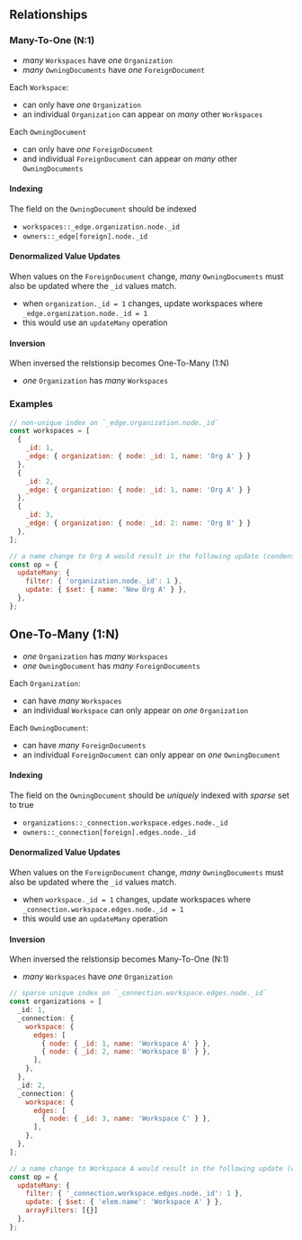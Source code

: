 ## Relationships

### Many-To-One (N:1)
- _many_ `Workspaces` have _one_ `Organization`
- _many_ `OwningDocuments` have _one_ `ForeignDocument`

Each `Workspace`:
- can only have _one_ `Organization`
- an individual `Organization` can appear on _many_ other `Workspaces`

Each `OwningDocument`
- can only have _one_ `ForeignDocument`
- and individual `ForeignDocument` can appear on _many_ other `OwningDocuments`

#### Indexing
The field on the `OwningDocument` should be indexed
- `workspaces::_edge.organization.node._id`
- `owners::_edge[foreign].node._id`

#### Denormalized Value Updates
When values on the `ForeignDocument` change, _many_ `OwningDocuments` must also be updated where the `_id` values match.
- when `organization._id = 1` changes, update workspaces where `_edge.organization.node._id = 1`
- this would use an `updateMany` operation

#### Inversion
When inversed the relstionsip becomes One-To-Many (1:N)
- _one_ `Organization` has _many_ `Workspaces`

### Examples
```js
// non-unique index on `_edge.organization.node._id`
const workspaces = [
  {
    _id: 1,
    _edge: { organization: { node: _id: 1, name: 'Org A' } }
  },
  {
    _id: 2,
    _edge: { organization: { node: _id: 1, name: 'Org A' } }
  },
  {
    _id: 3,
    _edge: { organization: { node: _id: 2: name: 'Org B' } }
  },
];

// a name change to Org A would result in the following update (condensed)
const op = {
  updateMany: {
    filter: { 'organization.node._id': 1 },
    update: { $set: { name: 'New Org A' } },
  },
};
```

## One-To-Many (1:N)
- _one_ `Organization` has _many_ `Workspaces`
- _one_ `OwningDocument` has _many_ `ForeignDocuments`

Each `Organization`:
- can have _many_ `Workspaces`
- an individual `Workspace` can only appear on _one_ `Organization`

Each `OwningDocument`:
- can have _many_ `ForeignDocuments`
- an individual `ForeignDocument` can only appear on _one_ `OwningDocument`

#### Indexing
The field on the `OwningDocument` should be _uniquely_ indexed with _sparse_ set to true
- `organizations::_connection.workspace.edges.node._id`
- `owners::_connection[foreign].edges.node._id`

#### Denormalized Value Updates
When values on the `ForeignDocument` change, _many_ `OwningDocuments` must also be updated where the `_id` values match.
- when `workspace._id = 1` changes, update workspaces where `_connection.workspace.edges.node._id = 1`
- this would use an `updateMany` operation

#### Inversion
When inversed the relstionsip becomes Many-To-One (N:1)
- _many_ `Workspaces` have _one_ `Organization`

```js
// sparse unique index on `_connection.workspace.edges.node._id`
const organizations = [
  _id: 1,
  _connection: {
    workspace: {
      edges: [
        { node: { _id: 1, name: 'Workspace A' } },
        { node: { _id: 2, name: 'Workspace B' } },
      ],
    },
  },
  _id: 2,
  _connection: {
    workspace: {
      edges: [
        { node: { _id: 3, name: 'Workspace C' } },
      ],
    },
  },
];

// a name change to Workspace A would result in the following update (condensed)
const op = {
  updateMany: {
    filter: { '_connection.workspace.edges.node._id': 1 },
    update: { $set: { 'elem.name': 'Workspace A' } },
    arrayFilters: [{}]
  },
};
```
